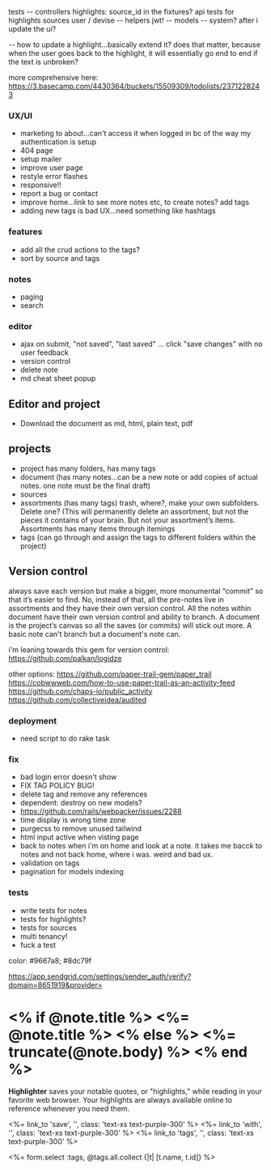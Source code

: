 tests
-- controllers
    highlights: source_id in the fixtures?
    api tests for highlights
    sources
    user / devise
-- helpers
    jwt!
-- models
-- system? after i update the ui?

-- how to update a highlight...basically extend it? does that matter, because when the user goes back to the highlight, it will essentially go end to end if the text is unbroken?

more comprehensive here: https://3.basecamp.com/4430364/buckets/15509309/todolists/2371228243


### UX/UI
- marketing to about...can't access it when logged in bc of the way my authentication is setup
- 404 page
- setup mailer
- improve user page
- restyle error flashes
- responsive!!
- report a bug or contact
- improve home...link to see more notes etc, to create notes? add tags
- adding new tags is bad UX...need something like hashtags

### features
- add all the crud actions to the tags?
- sort by source and tags

### notes
- paging
- search

### editor
- ajax on submit, "not saved", "last saved" ... click "save changes" with no user feedback
- version control
- delete note
- md cheat sheet popup

## Editor and project
- Download the document as md, html, plain text, pdf

## projects
- project has many folders, has many tags
- document (has many notes...can be a new note or add copies of actual notes. one note must be the final draft)
- sources
- assortments (has many tags) trash, where?, make your own subfolders. Delete one? (This will permanently delete an assortment, but not the pieces it contains of your brain. But not your assortment’s items. Assortments has many items through itemings
- tags (can go through and assign the tags to different folders within the project)

## Version control 
always save each version but make a bigger, more monumental “commit” so that it’s easier to find. No, instead of that, all the pre-notes live in assortments and they have their own version control. All the notes within document have their own version control and ability to branch. A document is the project’s canvas so all the saves (or commits) will stick out more. A basic note can't branch but a document's note can.

i'm leaning towards this gem for version control: https://github.com/palkan/logidze

other options:
https://github.com/paper-trail-gem/paper_trail
https://cobwwweb.com/how-to-use-paper-trail-as-an-activity-feed
https://github.com/chaps-io/public_activity
https://github.com/collectiveidea/audited


### deployment
- need script to do rake task


### fix
- bad login error doesn't show
- FIX TAG POLICY BUG!
- delete tag and remove any references 
- dependent: destroy on new models?
- https://github.com/rails/webpacker/issues/2288
- time display is wrong time zone
- purgecss to remove unused tailwind
- html input active when visting page
- back to notes when i'm on home and look at a note. it takes me bacck to notes and not back home, where i was. weird and bad ux.
- validation on tags
- pagination for models indexing


### tests
- write tests for notes
- tests for highlights?
- tests for sources
- multi tenancy!
- fuck a test


color: #9667a8;
#8dc79f

https://app.sendgrid.com/settings/sender_auth/verify?domain=8651919&provider=


<h1 class='text-center text-xl'>
      <% if @note.title %>
        <%= @note.title %>
      <% else %>
        <%= truncate(@note.body) %>
      <% end %>
    </h1>

<div class="flex flex-row">
    <p class='w-4/5'>
      <strong class='brand'>
      Highlighter</strong> saves your notable quotes, or "highlights," 
      while reading in your favorite web browser.
      Your highlights are always available online to reference whenever you need them.
    </p>
    <div class="flex flex-row">
      <p class='flex w-1/3 justify-center'>
        <%= link_to 'save', '', class: 'text-xs text-purple-300' %>
        <%= link_to 'with', '', class: 'text-xs text-purple-300' %>
        <%= link_to 'tags', '', class: 'text-xs text-purple-300' %>
      </p>
    </div>
  </div>


<%= form.select :tags, @tags.all.collect {|t| [t.name, t.id]} %>